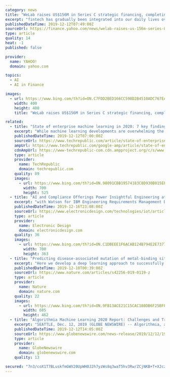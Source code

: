 ```yaml
---
category: news
title: "WeLab raises US$156M in Series C strategic financing, completing the largest fintech fundraising in Greater China in 2019"
excerpt: "fintech has gradually been integrated into our daily lives over the last decade, transforming the traditional world of banking as we know it. 2020 marks the inflexion point where the calls for supervision and governance are necessary, starting with regulated digital banks.\" Using its proprietary risk management technology and advanced AI ..."
publishedDateTime: 2019-12-12T07:49:00Z
sourceUrl: https://finance.yahoo.com/news/welab-raises-us-156m-series-073600991.html
type: article
quality: 14
heat: -1
published: false

provider:
  name: YAHOO!
  domain: yahoo.com

topics:
  - AI
  - AI in Finance

images:
  - url: https://www.bing.com/th?id=ON.C7FDD2BED166CC598D2B4510ADC767EA
    width: 400
    height: 400
    title: "WeLab raises US$156M in Series C strategic financing, completing the largest fintech fundraising in Greater China in 2019"

related:
  - title: "State of enterprise machine learning in 2020: 7 key findings"
    excerpt: "While machine learning developments are overwhelming the enterprise, many challenges will prevent teams from seeing the full value of these projects, Algorithmia found. An Algorithmia report released on Thursday revealed the challenges associated with ..."
    publishedDateTime: 2019-12-12T07:00:00Z
    sourceUrl: https://www.techrepublic.com/article/state-of-enterprise-machine-learning-in-2020-7-key-findings/
    ampUrl: https://www.techrepublic.com/google-amp/article/state-of-enterprise-machine-learning-in-2020-7-key-findings/
    cdnAmpUrl: https://www-techrepublic-com.cdn.ampproject.org/c/s/www.techrepublic.com/google-amp/article/state-of-enterprise-machine-learning-in-2020-7-key-findings/
    type: article
    provider:
      name: TechRepublic
      domain: techrepublic.com
    quality: 89
    images:
      - url: https://www.bing.com/th?id=ON.98091CBB19574183C8D930B015EE8432
        width: 700
        height: 525
  - title: "AI and Compliance Offerings Power Insightful Engineering at Enterprise Scale"
    excerpt: "with Watson for IBM Engineering Requirements Management DOORS to help engineering teams improve the quality of their requirements, minimize risk and improve time to market – while they’re being written—by using the power of artificial intelligence to evaluate requirements against industry standards. After all, a product is only as strong ..."
    publishedDateTime: 2019-12-16T23:08:00Z
    sourceUrl: https://www.electronicdesign.com/technologies/iot/article/21118617/ai-and-compliance-offerings-power-insightful-engineering-at-enterprise-scale
    type: article
    provider:
      name: Electronic Design
      domain: electronicdesign.com
    quality: 36
    images:
      - url: https://www.bing.com/th?id=ON.C1DBEEE1F6ACAB124B794E2E7377E122
        width: 700
        height: 363
  - title: "Predicting disease-associated mutation of metal-binding sites in proteins using a deep learning approach"
    excerpt: "Here we develop a deep learning approach to successfully predict disease-associated mutations that occur at the metal-binding sites of metalloproteins. We generate energy-based affinity grid maps and physiochemical features of the metal-binding pockets (obtained from different databases as spatial and sequential features) and subsequently ..."
    publishedDateTime: 2019-12-10T00:39:00Z
    sourceUrl: https://www.nature.com/articles/s42256-019-0119-z
    type: article
    provider:
      name: Nature
      domain: nature.com
    quality: 22
    images:
      - url: https://www.bing.com/th?id=ON.9FB13ACE21C15CAC180DB6F25BFFB336
        width: 685
        height: 462
  - title: "Algorithmia Machine Learning 2020 Report: Challenges and Trends for the Enterprise"
    excerpt: "SEATTLE, Dec. 12, 2019 (GLOBE NEWSWIRE) -- Algorithmia, a leader in machine learning deployment, announces the availability of its 2020 State of Enterprise Machine Learning report. The report includes input from 750 people across industries in companies that are actively engaged in building machine learning life cycles. A key takeaway from the ..."
    publishedDateTime: 2019-12-12T14:05:00Z
    sourceUrl: https://www.globenewswire.com/news-release/2019/12/12/1959883/0/en/Algorithmia-Machine-Learning-2020-Report-Challenges-and-Trends-for-the-Enterprise.html
    type: article
    provider:
      name: GlobeNewswire
      domain: globenewswire.com
    quality: 13

secured: "7n3/coX1T7BLuskfmGWV20UpWH0J2h7yzWs8q3waT5hv3Rw/ZCjNKB+T+XJczF0utDBbr+W8kkksX6VUgipBblXgscnQ/q+KEycP9mDHuzfRz/3sWosvBZIZJwG64RXav1zfqzCPh2Hwy2u8yNpQBBdyKKUAKwB51DZKMFtCUQt40ijRJENbwDsPs+dRmBs2M8uUr7lVlkA83G5e6ZJYeGKFSL27iwgBBd2KHy99nuS9G/8JtixbCXyprZ/PkFpXGoTuK21fxulNZht9hD5lbQ==;7gogsjahQhAjSzkJKNMFhQ=="
---
```


